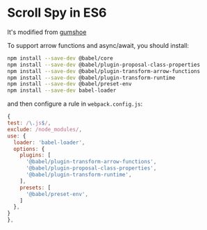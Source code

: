 # Scroll Spy in ES6

  It's modified from [gumshoe](https://github.com/cferdinandi/gumshoe/blob/master/src/js/gumshoe/gumshoe.js)

  To support arrow functions and async/await, you should install:

  ```bash
  npm install --save-dev @babel/core
  npm install --save-dev @babel/plugin-proposal-class-properties
  npm install --save-dev @babel/plugin-transform-arrow-functions
  npm install --save-dev @babel/plugin-transform-runtime
  npm install --save-dev @babel/preset-env
  npm install --save-dev babel-loader
  ```

  and then configure a rule in `webpack.config.js`:

  ```js
{
  test: /\.js$/,
  exclude: /node_modules/,
  use: {
    loader: 'babel-loader',
    options: {
      plugins: [
        '@babel/plugin-transform-arrow-functions',
        '@babel/plugin-proposal-class-properties',
        '@babel/plugin-transform-runtime',
      ],
      presets: [
        '@babel/preset-env',
      ]
    },
  }
},
  ```
